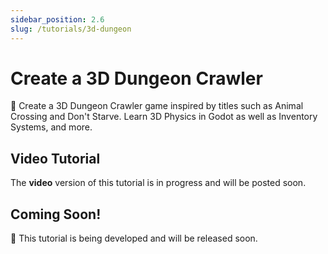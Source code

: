 ```yaml
---
sidebar_position: 2.6
slug: /tutorials/3d-dungeon
---
```


# Create a 3D Dungeon Crawler
🎲 Create a 3D Dungeon Crawler game inspired by titles such as Animal Crossing and Don't Starve. Learn 3D Physics in Godot as well as Inventory Systems, and more.

## Video Tutorial
The **video** version of this tutorial is in progress and will be posted soon.

## Coming Soon!
🎉 This tutorial is being developed and will be released soon.
